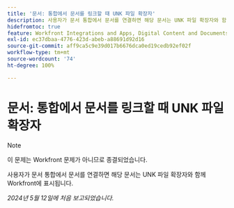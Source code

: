 ```yaml
---
title: '문서: 통합에서 문서를 링크할 때 UNK 파일 확장자'
description: 사용자가 문서 통합에서 문서를 연결하면 해당 문서는 UNK 파일 확장자와 함께 Workfront에 표시됩니다.
hidefromtoc: true
feature: Workfront Integrations and Apps, Digital Content and Documents
exl-id: ec37dbaa-4776-423d-abeb-a88691d92d16
source-git-commit: aff9ca5c9e39d017b6676dca0ed19cedb92ef02f
workflow-type: tm+mt
source-wordcount: '74'
ht-degree: 100%

---
```


# 문서: 통합에서 문서를 링크할 때 UNK 파일 확장자

<!--WF and WFP-->

>[!NOTE]
>
>이 문제는 Workfront 문제가 아니므로 종결되었습니다.

사용자가 문서 통합에서 문서를 연결하면 해당 문서는 UNK 파일 확장자와 함께 Workfront에 표시됩니다.

_2024년 5월 12일에 처음 보고되었습니다._

